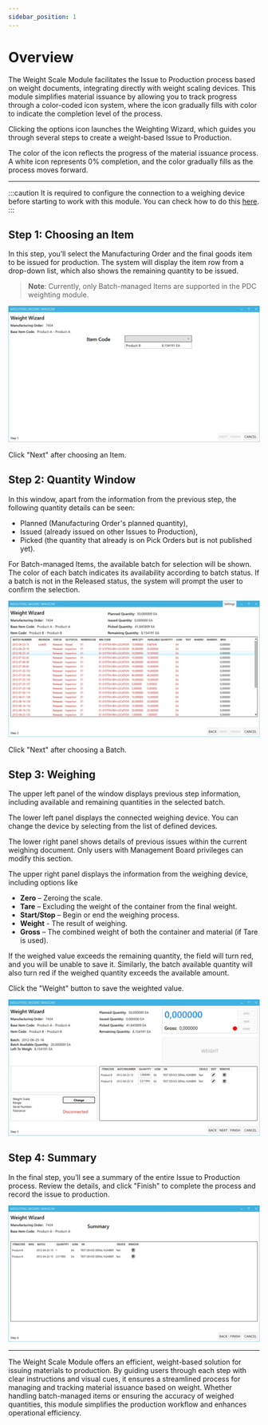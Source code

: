 ```yaml
---
sidebar_position: 1
---
```


# Overview

The Weight Scale Module facilitates the Issue to Production process based on weight documents, integrating directly with weight scaling devices. This module simplifies material issuance by allowing you to track progress through a color-coded icon system, where the icon gradually fills with color to indicate the completion level of the process.

Clicking the options icon launches the Weighting Wizard, which guides you through several steps to create a weight-based Issue to Production.

The color of the icon reflects the progress of the material issuance process. A white icon represents 0% completion, and the color gradually fills as the process moves forward.

---

:::caution
    It is required to configure the connection to a weighing device before starting to work with this module. You can check how to do this [here](../../../../administrator-guide/weight-scales-integration/overview.md).
:::

## Step 1: Choosing an Item

In this step, you’ll select the Manufacturing Order and the final goods item to be issued for production. The system will display the item row from a drop-down list, which also shows the remaining quantity to be issued.

>**Note**: Currently, only Batch-managed Items are supported in the PDC weighting module.

![Step](./media/weight-scale-module/step-1.webp)

Click "Next" after choosing an Item.

## Step 2: Quantity Window

In this window, apart from the information from the previous step, the following quantity details can be seen:

- Planned (Manufacturing Order's planned quantity),
- Issued (already issued on other Issues to Production),
- Picked (the quantity that already is on Pick Orders but is not published yet).

For Batch-managed Items, the available batch for selection will be shown. The color of each batch indicates its availability according to batch status. If a batch is not in the Released status, the system will prompt the user to confirm the selection.

![Step](./media/weight-scale-module/step-2.webp)

Click "Next" after choosing a Batch.

## Step 3: Weighing

The upper left panel of the window displays previous step information, including available and remaining quantities in the selected batch.

The lower left panel displays the connected weighing device. You can change the device by selecting from the list of defined devices.

The lower right panel shows details of previous issues within the current weighing document. Only users with Management Board privileges can modify this section.

The upper right panel displays the information from the weighing device, including options like

- **Zero** – Zeroing the scale.
- **Tare** – Excluding the weight of the container from the final weight.
- **Start/Stop** – Begin or end the weighing process.
- **Weight** - The result of weighing.
- **Gross** – The combined weight of both the container and material (if Tare is used).

If the weighed value exceeds the remaining quantity, the field will turn red, and you will be unable to save it. Similarly, the batch available quantity will also turn red if the weighed quantity exceeds the available amount.

Click the "Weight" button to save the weighted value.

![Step](./media/weight-scale-module/step-3.webp)

## Step 4: Summary

In the final step, you’ll see a summary of the entire Issue to Production process. Review the details, and click "Finish" to complete the process and record the issue to production.

![Step](./media/weight-scale-module/step-4.webp)

---
The Weight Scale Module offers an efficient, weight-based solution for issuing materials to production. By guiding users through each step with clear instructions and visual cues, it ensures a streamlined process for managing and tracking material issuance based on weight. Whether handling batch-managed items or ensuring the accuracy of weighed quantities, this module simplifies the production workflow and enhances operational efficiency.
